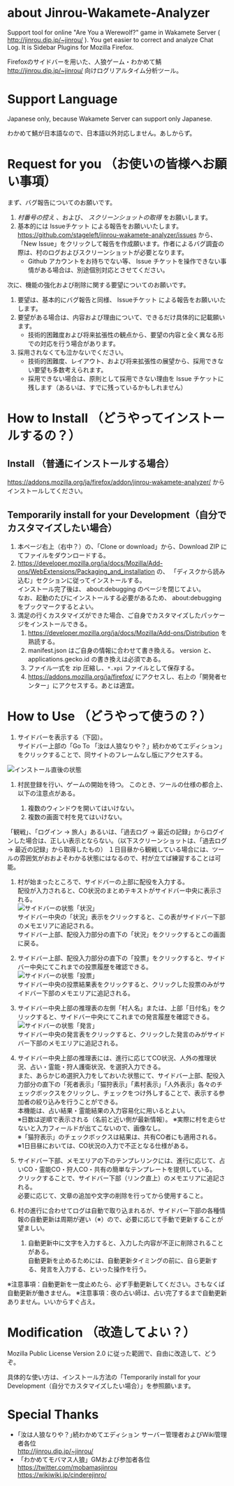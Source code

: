 # about Jinrou-Wakamete-Analyzer

Support tool for online "Are You a Werewolf?" game in Wakamete Server ( http://jinrou.dip.jp/~jinrou/ ).
You get easier to correct and analyze Chat Log.
It is Sidebar Plugins for Mozilla Firefox.

Firefoxのサイドバーを用いた、人狼ゲーム・わかめて鯖 http://jinrou.dip.jp/~jinrou/ 向けログリアルタイム分析ツール。

# Support Language

Japanese only, because Wakamete Server can support only Japanese.

わかめて鯖が日本語なので、日本語以外対応しません。あしからず。

# Request for you （お使いの皆様へお願い事項）

まず、バグ報告についてのお願いです。

1. *村番号の控え* 、および、 *スクリーンショットの取得* をお願いします。
1. 基本的には Issueチケット による報告をお願いいたします。  
   https://github.com/stageleft/jinrou-wakamete-analyzer/issues から、「New Issue」をクリックして報告を作成願います。作者によるバグ調査の際は、村のログおよびスクリーンショットが必要となります。
    * Github アカウントをお持ちでない等、 Issue チケットを操作できない事情がある場合は、別途個別対応とさせてください。

次に、機能の強化および削除に関する要望についてのお願いです。

1. 要望は、基本的にバグ報告と同様、 Issueチケット による報告をお願いいたします。  
1. 要望がある場合は、内容および理由について、できるだけ具体的に記載願います。
    * 技術的困難度および将来拡張性の観点から、要望の内容と全く異なる形での対応を行う場合があります。
1. 採用されなくても泣かないでください。
    * 技術的困難度、レイアウト、および将来拡張性の展望から、採用できない要望も多数考えられます。
    * 採用できない場合は、原則として採用できない理由を Issue チケットに残します（あるいは、すでに残っているかもしれません）

# How to Install （どうやってインストールするの？）

## Install （普通にインストールする場合）

https://addons.mozilla.org/ja/firefox/addon/jinrou-wakamete-analyzer/ からインストールしてください。

## Temporarily install for your Development（自分でカスタマイズしたい場合）

1. 本ページ右上（右中？）の、「Clone or download」から、Download ZIP にてファイルをダウンロードする。
1. https://developer.mozilla.org/ja/docs/Mozilla/Add-ons/WebExtensions/Packaging_and_installation の、
「ディスクから読み込む」セクションに従ってインストールする。  
   インストール完了後は、 about:debugging のページを閉じてよい。  
   なお、起動のたびにインストールする必要があるため、 about:debugging をブックマークするとよい。
1. 満足の行くカスタマイズができた場合、ご自身でカスタマイズしたパッケージをインストールできる。
    1. https://developer.mozilla.org/ja/docs/Mozilla/Add-ons/Distribution を熟読する。
    1. manifest.json はご自身の情報に合わせて書き換える。 version と、 applications.gecko.id の書き換えは必須である。
    1. ファイル一式を zip 圧縮し、`*.xpi` ファイルとして保存する。
    1. https://addons.mozilla.org/ja/firefox/ にアクセスし、右上の「開発者センター」にアクセスする。あとは適宜。

# How to Use （どうやって使うの？）

1. サイドバーを表示する（下図）。  
   サイドバー上部の「Go To 「汝は人狼なりや？」続わかめてエディション」をクリックすることで、同サイトのフレームなし版にアクセスする。

![インストール直後の状態](./doc/usage-1.png "インストール直後の状態")

1. 村民登録を行い、ゲームの開始を待つ。
  このとき、ツールの仕様の都合上、以下の注意点がある。

    1. 複数のウィンドウを開いてはいけない。
    1. 複数の画面で村を見てはいけない。

「観戦」、「ログイン → 旅人」あるいは、「過去ログ → 最近の記録」からログインした場合は、正しい表示とならない。（以下スクリーンショットは、「過去ログ → 最近の記録」から取得したもの）
１日目昼から観戦している場合には、ツールの雰囲気がおおよそわかる状態にはなるので、村が立てば練習することは可能。

1. 村が始まったところで、サイドバーの上部に配役を入力する。  
   配役が入力されると、CO状況のまとめテキストがサイドバー中央に表示される。  
![サイドバーの状態「状況」](./doc/usage-2.png "サイドバーの状態「状況」")  
サイドバー中央の「状況」表示をクリックすると、この表がサイドバー下部のメモエリアに追記される。    
サイドバー上部、配役入力部分の直下の「状況」をクリックするとこの画面に戻る。

1. サイドバー上部、配役入力部分の直下の「投票」をクリックすると、サイドバー中央にてこれまでの投票履歴を確認できる。  
![サイドバーの状態「投票」](./doc/usage-3.png "サイドバーの状態「投票」")  
サイドバー中央の投票結果表をクリックすると、クリックした投票のみがサイドバー下部のメモエリアに追記される。    

1. サイドバー中央上部の推理表の左側「村人名」または、上部「日付名」をクリックすると、サイドバー中央にてこれまでの発言履歴を確認できる。  
![サイドバーの状態「発言」](./doc/usage-4.png "サイドバーの状態「発言」")  
サイドバー中央の発言表をクリックすると、クリックした発言のみがサイドバー下部のメモエリアに追記される。    

1. サイドバー中央上部の推理表には、進行に応じてCO状況、人外の推理状況、占い・霊能・狩人護衛状況、を選択入力できる。  
   また、あらかじめ選択入力をしておいた状態にて、サイドバー上部、配役入力部分の直下の「死者表示」「猫狩表示」「素村表示」「人外表示」各々のチェックボックスをクリックし、チェックをつけ外しすることで、表示する参加者の絞り込みを行うことができる。  
   本機能は、占い結果・霊能結果の入力容易化に用いるとよい。  
※日数は逆順で表示される（名前と近い側が最新情報）。
※実際に村を走らせないと入力フィールドが出てこないので、画像なし。  
※「猫狩表示」のチェックボックスは結果は、共有CO者にも適用される。  
※1日目昼においては、CO状況の入力で不正となる仕様がある。

1. サイドバー下部、メモエリアの下のテンプレリンクには、進行に応じて、占いCO・霊能CO・狩人CO・共有の簡単なテンプレートを提供している。  
   クリックすることで、サイドバー下部（リンク直上）のメモエリアに追記される。   
   必要に応じて、文章の追加や文字の削除を行ってから使用すること。

1. 村の進行に合わせてログは自動で取り込まれるが、サイドバー下部の各種情報の自動更新は周期が遅い（※）ので、必要に応じて手動で更新することが望ましい。  
    1. 自動更新中に文字を入力すると、入力した内容が不正に削除されることがある。  
       自動更新を止めるためには、自動更新タイミングの前に、自ら更新する、発言を入力する、といった操作を行う。

※注意事項：自動更新を一度止めたら、必ず手動更新してください。さもなくば自動更新が働きません。
※注意事項：夜の占い師は、占い完了するまで自動更新ありません。いいからすぐ占え。

# Modification （改造してよい？）

Mozilla Public License Version 2.0 に従った範囲で、自由に改造して、どうぞ。

具体的な使い方は、インストール方法の「Temporarily install for your Development（自分でカスタマイズしたい場合）」を参照願います。

# Special Thanks

* ｢汝は人狼なりや？｣続わかめてエディション サーバー管理者およびWiki管理者各位  
  http://jinrou.dip.jp/~jinrou/
* 「わかめてモバマス人狼」GMおよび参加者各位  
  https://twitter.com/mobamasjinrou  
  https://wikiwiki.jp/cinderejinro/

